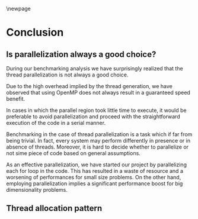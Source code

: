 \newpage
# Conclusion

## Is parallelization always a good choice?
During our benchmarking analysis we have surprisingly realized that the thread parallelization is not always a good choice.

Due to the high overhead implied by the thread generation, we have observed that using OpenMP does not always result in a guaranteed speed benefit.

In cases in which the parallel region took little time to execute, it would be preferable to avoid parallelization and proceed with the straightforward execution of the code in a serial manner. 

Benchmarking in the case of thread parallelization is a task which if far from being trivial. In fact, every system may perform differently in presence or in absence of threads. Moreover, it is hard to decide whether to parallelize or not sime piece of code based on general assumptions.

As an effective parallelization, we have started our project by parallelizing each for loop in the code. This has resulted in a waste of resource and a worsening of performances for small size problems. On the other hand, employing parallelization implies a significant performance boost for big dimensionality problems. 

## Thread allocation pattern
